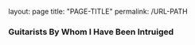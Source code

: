 layout: page
title: "PAGE-TITLE"
permalink: /URL-PATH

### Guitarists By Whom I Have Been Intruiged

